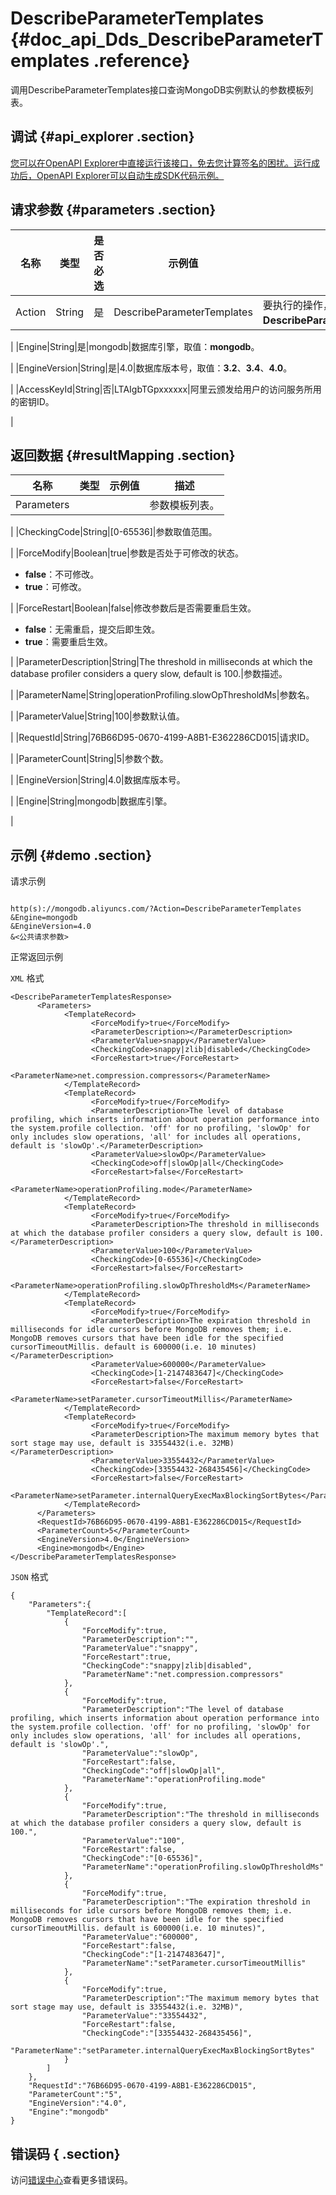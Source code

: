 # DescribeParameterTemplates {#doc_api_Dds_DescribeParameterTemplates .reference}

调用DescribeParameterTemplates接口查询MongoDB实例默认的参数模板列表。

## 调试 {#api_explorer .section}

[您可以在OpenAPI Explorer中直接运行该接口，免去您计算签名的困扰。运行成功后，OpenAPI Explorer可以自动生成SDK代码示例。](https://api.aliyun.com/#product=Dds&api=DescribeParameterTemplates&type=RPC&version=2015-12-01)

## 请求参数 {#parameters .section}

|名称|类型|是否必选|示例值|描述|
|--|--|----|---|--|
|Action|String|是|DescribeParameterTemplates|要执行的操作，取值：**DescribeParameterTemplates**。

 |
|Engine|String|是|mongodb|数据库引擎，取值：**mongodb**。

 |
|EngineVersion|String|是|4.0|数据库版本号，取值：**3.2**、**3.4**、**4.0**。

 |
|AccessKeyId|String|否|LTAIgbTGpxxxxxx|阿里云颁发给用户的访问服务所用的密钥ID。

 |

## 返回数据 {#resultMapping .section}

|名称|类型|示例值|描述|
|--|--|---|--|
|Parameters| | |参数模板列表。

 |
|CheckingCode|String|\[0-65536\]|参数取值范围。

 |
|ForceModify|Boolean|true|参数是否处于可修改的状态。

 -   **false**：不可修改。
-   **true**：可修改。

 |
|ForceRestart|Boolean|false|修改参数后是否需要重启生效。

 -   **false**：无需重启，提交后即生效。
-   **true**：需要重启生效。

 |
|ParameterDescription|String|The threshold in milliseconds at which the database profiler considers a query slow, default is 100.|参数描述。

 |
|ParameterName|String|operationProfiling.slowOpThresholdMs|参数名。

 |
|ParameterValue|String|100|参数默认值。

 |
|RequestId|String|76B66D95-0670-4199-A8B1-E362286CD015|请求ID。

 |
|ParameterCount|String|5|参数个数。

 |
|EngineVersion|String|4.0|数据库版本号。

 |
|Engine|String|mongodb|数据库引擎。

 |

## 示例 {#demo .section}

请求示例

``` {#request_demo}

http(s)://mongodb.aliyuncs.com/?Action=DescribeParameterTemplates
&Engine=mongodb
&EngineVersion=4.0
&<公共请求参数>

```

正常返回示例

`XML` 格式

``` {#xml_return_success_demo}
<DescribeParameterTemplatesResponse>
	  <Parameters>
		    <TemplateRecord>
			      <ForceModify>true</ForceModify>
			      <ParameterDescription></ParameterDescription>
			      <ParameterValue>snappy</ParameterValue>
			      <CheckingCode>snappy|zlib|disabled</CheckingCode>
			      <ForceRestart>true</ForceRestart>
			      <ParameterName>net.compression.compressors</ParameterName>
		    </TemplateRecord>
		    <TemplateRecord>
			      <ForceModify>true</ForceModify>
			      <ParameterDescription>The level of database profiling, which inserts information about operation performance into the system.profile collection. 'off' for no profiling, 'slowOp' for only includes slow operations, 'all' for includes all operations, default is 'slowOp'.</ParameterDescription>
			      <ParameterValue>slowOp</ParameterValue>
			      <CheckingCode>off|slowOp|all</CheckingCode>
			      <ForceRestart>false</ForceRestart>
			      <ParameterName>operationProfiling.mode</ParameterName>
		    </TemplateRecord>
		    <TemplateRecord>
			      <ForceModify>true</ForceModify>
			      <ParameterDescription>The threshold in milliseconds at which the database profiler considers a query slow, default is 100.</ParameterDescription>
			      <ParameterValue>100</ParameterValue>
			      <CheckingCode>[0-65536]</CheckingCode>
			      <ForceRestart>false</ForceRestart>
			      <ParameterName>operationProfiling.slowOpThresholdMs</ParameterName>
		    </TemplateRecord>
		    <TemplateRecord>
			      <ForceModify>true</ForceModify>
			      <ParameterDescription>The expiration threshold in milliseconds for idle cursors before MongoDB removes them; i.e. MongoDB removes cursors that have been idle for the specified cursorTimeoutMillis. default is 600000(i.e. 10 minutes)</ParameterDescription>
			      <ParameterValue>600000</ParameterValue>
			      <CheckingCode>[1-2147483647]</CheckingCode>
			      <ForceRestart>false</ForceRestart>
			      <ParameterName>setParameter.cursorTimeoutMillis</ParameterName>
		    </TemplateRecord>
		    <TemplateRecord>
			      <ForceModify>true</ForceModify>
			      <ParameterDescription>The maximum memory bytes that sort stage may use, default is 33554432(i.e. 32MB)</ParameterDescription>
			      <ParameterValue>33554432</ParameterValue>
			      <CheckingCode>[33554432-268435456]</CheckingCode>
			      <ForceRestart>false</ForceRestart>
			      <ParameterName>setParameter.internalQueryExecMaxBlockingSortBytes</ParameterName>
		    </TemplateRecord>
	  </Parameters>
	  <RequestId>76B66D95-0670-4199-A8B1-E362286CD015</RequestId>
	  <ParameterCount>5</ParameterCount>
	  <EngineVersion>4.0</EngineVersion>
	  <Engine>mongodb</Engine>
</DescribeParameterTemplatesResponse>
```

`JSON` 格式

``` {#json_return_success_demo}
{
	"Parameters":{
		"TemplateRecord":[
			{
				"ForceModify":true,
				"ParameterDescription":"",
				"ParameterValue":"snappy",
				"ForceRestart":true,
				"CheckingCode":"snappy|zlib|disabled",
				"ParameterName":"net.compression.compressors"
			},
			{
				"ForceModify":true,
				"ParameterDescription":"The level of database profiling, which inserts information about operation performance into the system.profile collection. 'off' for no profiling, 'slowOp' for only includes slow operations, 'all' for includes all operations, default is 'slowOp'.",
				"ParameterValue":"slowOp",
				"ForceRestart":false,
				"CheckingCode":"off|slowOp|all",
				"ParameterName":"operationProfiling.mode"
			},
			{
				"ForceModify":true,
				"ParameterDescription":"The threshold in milliseconds at which the database profiler considers a query slow, default is 100.",
				"ParameterValue":"100",
				"ForceRestart":false,
				"CheckingCode":"[0-65536]",
				"ParameterName":"operationProfiling.slowOpThresholdMs"
			},
			{
				"ForceModify":true,
				"ParameterDescription":"The expiration threshold in milliseconds for idle cursors before MongoDB removes them; i.e. MongoDB removes cursors that have been idle for the specified cursorTimeoutMillis. default is 600000(i.e. 10 minutes)",
				"ParameterValue":"600000",
				"ForceRestart":false,
				"CheckingCode":"[1-2147483647]",
				"ParameterName":"setParameter.cursorTimeoutMillis"
			},
			{
				"ForceModify":true,
				"ParameterDescription":"The maximum memory bytes that sort stage may use, default is 33554432(i.e. 32MB)",
				"ParameterValue":"33554432",
				"ForceRestart":false,
				"CheckingCode":"[33554432-268435456]",
				"ParameterName":"setParameter.internalQueryExecMaxBlockingSortBytes"
			}
		]
	},
	"RequestId":"76B66D95-0670-4199-A8B1-E362286CD015",
	"ParameterCount":"5",
	"EngineVersion":"4.0",
	"Engine":"mongodb"
}
```

## 错误码 { .section}

访问[错误中心](https://error-center.aliyun.com/status/product/Dds)查看更多错误码。

